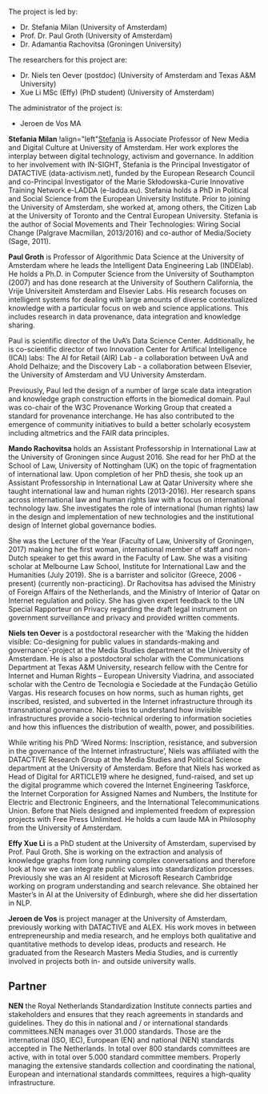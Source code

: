 The project is led by:
- Dr. Stefania Milan (University of Amsterdam)
- Prof. Dr. Paul Groth (University of Amsterdam)
- Dr. Adamantia Rachovitsa (Groningen University)

The researchers for this project are:
- Dr. Niels ten Oever (postdoc) (University of Amsterdam and Texas A&M University)
- Xue Li MSc (Effy) (PhD student) (University of Amsterdam)

The administrator of the project is:
- Jeroen de Vos MA

**Stefania Milan** !align="left"[Stefania](./assets/small/Stefania.jpeg "Stefania") is Associate Professor of New Media and Digital Culture at University of Amsterdam. Her work explores the interplay between digital technology, activism and governance. In addition to her involvement with IN-SIGHT, Stefania is the Principal Investigator of DATACTIVE (data-activism.net), funded by the European Research Council and co-Principal Investigator of the Marie Skłodowska-Curie Innovative Training Network e-LADDA (e-ladda.eu). Stefania holds a PhD in Political and Social Science from the European University Institute. Prior to joining the University of Amsterdam, she worked at, among others, the Citizen Lab at the University of Toronto and the Central European University. Stefania is the author of Social Movements and Their Technologies: Wiring Social Change (Palgrave Macmillan, 2013/2016) and co-author of Media/Society (Sage, 2011). 

**Paul Groth** is Professor of Algorithmic Data Science at the University of Amsterdam where he leads the Intelligent Data Engineering Lab (INDElab). He holds a Ph.D. in Computer Science from the University of Southampton (2007) and has done research at the University of Southern California, the Vrije Universiteit Amsterdam and Elsevier Labs. His research focuses on intelligent systems for dealing with large amounts of diverse contextualized knowledge with a particular focus on web and science applications. This includes research in data provenance, data integration and knowledge sharing. 

Paul is scientific director of the UvA’s Data Science Center. Additionally, he is co-scientific director of two Innovation Center for Artifical Intelligence (ICAI) labs: The AI for Retail (AIR) Lab - a collaboration between UvA and Ahold Delhaize; and the Discovery Lab - a collaboration between Elsevier, the University of Amsterdam and VU University Amsterdam. 

Previously, Paul led the design of a number of large scale data integration and knowledge graph construction efforts in the biomedical domain. Paul was co-chair of the W3C Provenance Working Group that created a standard for provenance interchange. He has also contributed to the emergence of community initiatives to build a better scholarly ecosystem including altmetrics and the FAIR data principles. 

**Mando Rachovitsa** holds an Assistant Professorship in International Law at the University of Groningen since August 2016. She read for her PhD at the School of Law, University of Nottingham (UK) on the topic of fragmentation of international law. Upon completion of her PhD thesis, she took up an Assistant Professorship in International Law at Qatar University where she taught international law and human rights (2013-2016). Her research spans across international law and human rights law with a focus on international technology law. She investigates the role of international (human rights) law in the design and implementation of new technologies and the institutional design of Internet global governance bodies. 

She was the Lecturer of the Year (Faculty of Law, University of Groningen, 2017) making her the first woman, international member of staff and non-Dutch speaker to get this award in the Faculty of Law. She was a visiting scholar at Melbourne Law School, Institute for International Law and the Humanities (July 2019). She is a barrister and solicitor (Greece, 2006 - present) (currently non-practicing). Dr Rachovitsa has advised the Ministry of Foreign Affairs of the Netherlands, and the Ministry of Interior of Qatar on Internet regulation and policy. She has given expert feedback to the UN Special Rapporteur on Privacy regarding the draft legal instrument on government surveillance and privacy and provided written comments.  

**Niels ten Oever** is a postdoctoral researcher with the ‘Making the hidden visible: Co-designing for public values in standards-making and governance’-project at the Media Studies department at the University of Amsterdam. He is also a postdoctoral scholar with the Communications Department at Texas A&M University, research fellow with the Centre for Internet and Human Rights – European University Viadrina, and associated scholar with the Centro de Tecnologia e Sociedade at the Fundação Getúlio Vargas. His research focuses on how norms, such as human rights, get inscribed, resisted, and subverted in the Internet infrastructure through its transnational governance. Niels tries to understand how invisible infrastructures provide a socio-technical ordering to information societies and how this influences the distribution of wealth, power, and possibilities. 

While writing his PhD ‘Wired Norms: Inscription, resistance, and subversion in the governance of the Internet infrastructure’, Niels was affiliated with the DATACTIVE Research Group at the Media Studies and Political Science department at the University of Amsterdam. Before that Niels has worked as Head of Digital for ARTICLE19 where he designed, fund-raised, and set up the digital programme which covered the Internet Engineering Taskforce, the Internet Corporation for Assigned Names and Numbers, the Institute for Electric and Electronic Engineers, and the International Telecommunications Union. Before that Niels designed and implemented freedom of expression projects with Free Press Unlimited. He holds a cum laude MA in Philosophy from the University of Amsterdam. 

**Effy Xue Li** is a PhD student at the University of Amsterdam, supervised by Prof. Paul Groth. She is working on the extraction and analysis of knowledge graphs from long running complex conversations and therefore look at how we can integrate public values into standardization processes. Previously she was an AI resident at Microsoft Research Cambridge working on program understanding and search relevance. She obtained her Master’s in AI at the University of Edinburgh, where she did her dissertation in NLP. 

**Jeroen de Vos** is project manager at the University of Amsterdam, previously working with DATACTIVE and ALEX. His work moves in between entrepreneurship and media research, and he employs both qualitative and quantitative methods to develop ideas, products and research. He graduated from the Research Masters Media Studies, and is currently involved in projects both in- and outside university walls. 

## Partner

**NEN** the Royal Netherlands Standardization Institute connects parties and stakeholders and ensures that they reach agreements in standards and guidelines. They do this in national and / or international standards committees.NEN manages over 31.000 standards. Those are the international (ISO, IEC), European (EN) and national (NEN) standards accepted in The Netherlands. In total over 800 standards committees are active, with in total over 5.000 standard committee members. Properly managing the extensive standards collection and coordinating the national, European and international standards committees, requires a high-quality infrastructure. 
